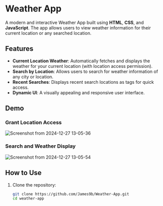 # Weather App  

A modern and interactive Weather App built using **HTML**, **CSS**, and **JavaScript**. The app allows users to view weather information for their current location or any searched location.  

## Features  

- **Current Location Weather**: Automatically fetches and displays the weather for your current location (with location access permission).  
- **Search by Location**: Allows users to search for weather information of any city or location.  
- **Recent Searches**: Displays recent search locations as tags for quick access.  
- **Dynamic UI**: A visually appealing and responsive user interface.  

## Demo  

### Grant Location Access  
![Screenshot from 2024-12-27 13-05-36](https://github.com/user-attachments/assets/312c2ac5-d445-4b34-ac63-c06f5eb0b1d3)


### Search and Weather Display  
![Screenshot from 2024-12-27 13-05-54](https://github.com/user-attachments/assets/9f02cd07-a5f7-48cc-8208-e24f6c2a30f8)

## How to Use  

1. Clone the repository:  
   ```bash
   git clone https://github.com/James9b/Weather-App.git
   cd weather-app
